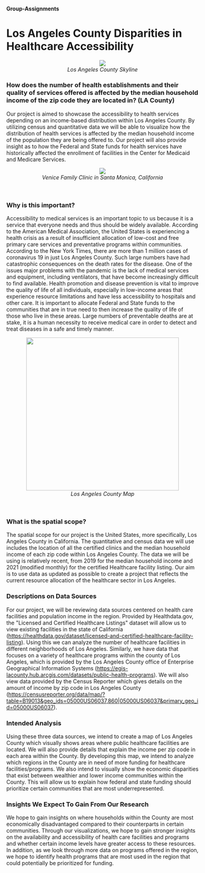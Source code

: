 
#### Group-Assignments

<b><h1>Los Angeles County Disparities in Healthcare Accessibility</h1></b>
<p align= "center">
    <img src="https://www.ppic.org/wp-content/uploads/los-angeles.jpg" >
  <br><i>
    Los Angeles County Skyline
  </i>
      </p>
<p align= "center">
<b><h3> How does the number of health establishments and their quality of services offered is affected by the median household income of the zip code they are located in? (LA County)</b></h3>
Our project is aimed to showcase the accessibility to health services depending on an income-based distribution within Los Angeles County. By utilizing census and quantitative data we will be able to visualize how the distribution of health services is affected by the median household income of the population they are being offered to. Our project will also provide insight as to how the Federal and State funds for health services have historically affected the enrollment of facilities in the Center for Medicaid and Medicare Services. 

  


<br>
<p align = "center">
  <img src= "https://centurycitynews-enki.s3.amazonaws.com/wp-content/uploads/2014/05/venice-family-clinic.jpg" >
  <br> <i> 
  Venice Family Clinic in Santa Monica, California
  </i>
       </p>
       <br>
       
       
### Why is this important?
Accessibility to medical services is an important topic to us because it is a service that everyone needs and thus should be widely available. According to the American Medical Association, the United States is experiencing a health crisis as a result of insufficient allocation of low-cost and free primary care services and preventative programs within communities. According to the New York Times, there are more than 1 million cases of coronavirus 19 in just Los Angeles County. Such large numbers have had catastrophic consequences on the death rates for the disease. One of the issues major problems with the pandemic is the lack of medical services and equipment, including ventilators, that have become increasingly difficult to find available. Health promotion and disease prevention is vital to improve the quality of life of all individuals, especially in low-income areas that experience resource limitations and have less accessibility to hospitals and other care. It is important to allocate Federal and State funds to the communities that are in true need to then increase the quality of life of those who live in these areas. Large numbers of preventable deaths are at stake, it is a human necessity to receive medical care in order to detect and treat diseases in a safe and timely manner. 
 <br>
<p align = "center">
  <img src= "http://ontheworldmap.com/usa/city/los-angeles/los-angeles-county-map.jpg" width = "400" height = "400">
  <br><i>
  Los Angeles County Map
  </i>
  </p>
  <br>
  
  
### What is the spatial scope?
The spatial scope for our project is the United States, more specifically, Los Angeles County in California. The quantitative and census data we will use includes the location of all the certified clinics and the median household income of each zip code within Los Angeles County. The data we will be using is relatively recent, from 2019 for the median household income and 2021 (modified monthly) for the certified Healthcare facility listing. Our aim is to use data as updated as possible to create a project that reflects the current resource allocation of the healthcare sector in Los Angeles. 


### Descriptions on Data Sources
For our project, we will be reviewing data sources centered on health care facilities and population income in the region. Provided by Healthdata.gov, the "Licensed and Certified Healthcare Listings" dataset will allow us to view existing facilities in the state of California (https://healthdata.gov/dataset/licensed-and-certified-healthcare-facility-listing). Using this we can analyze the number of healthcare facilities in different neighborhoods of Los Angeles. Similarly, we have data that focuses on a variety of healthcare programs within the county of Los Angeles, which is provided by the Los Angeles County office of Enterprise Geographical Information Systems (https://egis-lacounty.hub.arcgis.com/datasets/public-health-programs). We will also view data provided by the Census Reporter which gives details on the amount of income by zip code in Los Angeles County (https://censusreporter.org/data/map/?table=B19013&geo_ids=05000US06037,860|05000US06037&primary_geo_id=05000US06037). 

### Intended Analysis
Using these three data sources, we intend to create a map of Los Angeles County which visually shows areas where public healthcare facilities are located. We will also provide details that explain the income per zip code in each area within the County. By developing this map, we intend to analyze which regions in the County are in need of more funding for healthcare facilities/programs. We also intend to visually show the economic disparities that exist between wealthier and lower income communities within the County. This will allow us to explain how federal and state funding should prioritize certain communities that are most underrepresented. 

### Insights We Expect To Gain From Our Research
We hope to gain insights on where households within the County are most economically disadvantaged compared to their counterparts in certain communities. Through our visualizations, we hope to gain stronger insights on the availability and accessibility of health care facilities and programs and whether certain income levels have greater access to these resources. In addition, as we look through more data on programs offered in the region, we hope to identify health programs that are most used in the region that could potentially be prioritized for funding. 
